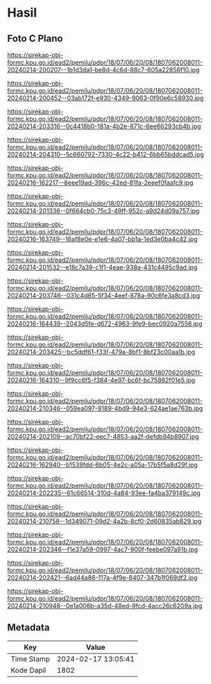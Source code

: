 # Hasil

## Foto C Plano

https://sirekap-obj-formc.kpu.go.id/ead2/pemilu/pdpr/18/07/06/20/08/1807062008011-20240214-200207--1b1d3da1-be8d-4c6d-88c7-605a22856f10.jpg

https://sirekap-obj-formc.kpu.go.id/ead2/pemilu/pdpr/18/07/06/20/08/1807062008011-20240214-200452--03ab172f-e930-4349-9063-0f90e6c58930.jpg

https://sirekap-obj-formc.kpu.go.id/ead2/pemilu/pdpr/18/07/06/20/08/1807062008011-20240214-203316--0c4418b0-181a-4b2e-871c-6ee66293cb4b.jpg

https://sirekap-obj-formc.kpu.go.id/ead2/pemilu/pdpr/18/07/06/20/08/1807062008011-20240214-204310--5c660792-7330-4c22-b412-6bb65bddcad5.jpg

https://sirekap-obj-formc.kpu.go.id/ead2/pemilu/pdpr/18/07/06/20/08/1807062008011-20240216-162217--8eee19ad-396c-42ed-81fa-2eeef0faafc9.jpg

https://sirekap-obj-formc.kpu.go.id/ead2/pemilu/pdpr/18/07/06/20/08/1807062008011-20240214-201336--0f664cb0-75c3-49ff-952c-a9d24d09a757.jpg

https://sirekap-obj-formc.kpu.go.id/ead2/pemilu/pdpr/18/07/06/20/08/1807062008011-20240216-163749--16af8e0e-e1e6-4a07-bb1a-1ed3e0ba4c42.jpg

https://sirekap-obj-formc.kpu.go.id/ead2/pemilu/pdpr/18/07/06/20/08/1807062008011-20240214-201532--e18c7a39-c1f1-4eae-938a-431c4495c9ad.jpg

https://sirekap-obj-formc.kpu.go.id/ead2/pemilu/pdpr/18/07/06/20/08/1807062008011-20240214-203746--031c4d85-5f34-4eef-878a-90c6fe3a8cd3.jpg

https://sirekap-obj-formc.kpu.go.id/ead2/pemilu/pdpr/18/07/06/20/08/1807062008011-20240216-164439--2043d5fe-d672-4963-9fe9-bec0920a7556.jpg

https://sirekap-obj-formc.kpu.go.id/ead2/pemilu/pdpr/18/07/06/20/08/1807062008011-20240214-203425--bc5ddf61-f33f-479a-8bf1-8bf23c00aa1b.jpg

https://sirekap-obj-formc.kpu.go.id/ead2/pemilu/pdpr/18/07/06/20/08/1807062008011-20240216-164310--9f9cc6f5-f384-4e97-bc6f-bc75882f01e5.jpg

https://sirekap-obj-formc.kpu.go.id/ead2/pemilu/pdpr/18/07/06/20/08/1807062008011-20240214-210346--059ea097-8189-4bd9-94e3-624ae1ae763b.jpg

https://sirekap-obj-formc.kpu.go.id/ead2/pemilu/pdpr/18/07/06/20/08/1807062008011-20240214-202109--ac70bf22-eec7-4853-aa2f-defdb94b8907.jpg

https://sirekap-obj-formc.kpu.go.id/ead2/pemilu/pdpr/18/07/06/20/08/1807062008011-20240216-162940--b1539fdd-6b05-4e2c-a05a-17b5f5a8d29f.jpg

https://sirekap-obj-formc.kpu.go.id/ead2/pemilu/pdpr/18/07/06/20/08/1807062008011-20240214-202235--61c66514-310d-4a84-93ee-fa4ba379149c.jpg

https://sirekap-obj-formc.kpu.go.id/ead2/pemilu/pdpr/18/07/06/20/08/1807062008011-20240214-210758--1d349071-09d2-4a2b-8cf0-2d60835ab829.jpg

https://sirekap-obj-formc.kpu.go.id/ead2/pemilu/pdpr/18/07/06/20/08/1807062008011-20240214-202346--f1e37a59-0997-4ac7-900f-feebe097a91b.jpg

https://sirekap-obj-formc.kpu.go.id/ead2/pemilu/pdpr/18/07/06/20/08/1807062008011-20240214-202421--6ad44a86-117a-4f9e-8407-347b1f069df2.jpg

https://sirekap-obj-formc.kpu.go.id/ead2/pemilu/pdpr/18/07/06/20/08/1807062008011-20240214-210948--0e1a006b-a35d-48ed-9fcd-4acc26c6209a.jpg


## Metadata

| Key        | Value               |
| ---------- | ------------------- |
| Time Stamp | 2024-02-17 13:05:41 |
| Kode Dapil | 1802                |




